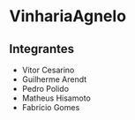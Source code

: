 # VinhariaAgnelo
## Integrantes
- Vitor Cesarino
- Guilherme Arendt
- Pedro Polido
- Matheus Hisamoto
- Fabrício Gomes
